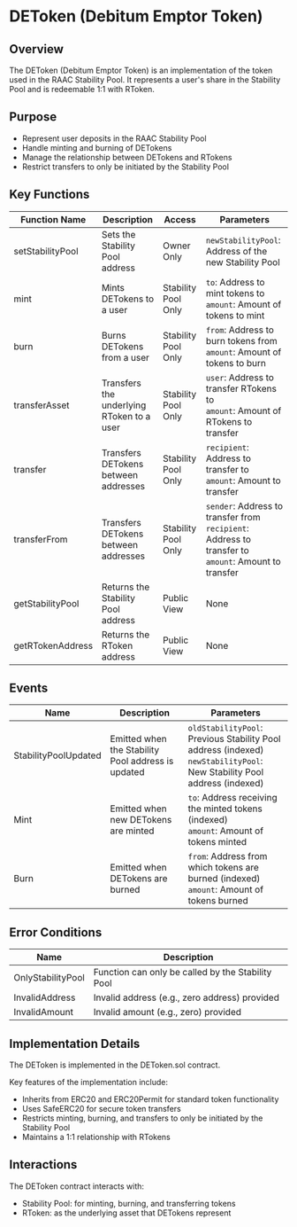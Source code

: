 
# DEToken (Debitum Emptor Token)

## Overview

The DEToken (Debitum Emptor Token) is an implementation of the token used in the RAAC Stability Pool. It represents a user's share in the Stability Pool and is redeemable 1:1 with RToken.

## Purpose

- Represent user deposits in the RAAC Stability Pool
- Handle minting and burning of DETokens
- Manage the relationship between DETokens and RTokens
- Restrict transfers to only be initiated by the Stability Pool

## Key Functions

| Function Name | Description | Access | Parameters |
|---------------|-------------|--------|------------|
| setStabilityPool | Sets the Stability Pool address | Owner Only | `newStabilityPool`: Address of the new Stability Pool |
| mint | Mints DETokens to a user | Stability Pool Only | `to`: Address to mint tokens to<br>`amount`: Amount of tokens to mint |
| burn | Burns DETokens from a user | Stability Pool Only | `from`: Address to burn tokens from<br>`amount`: Amount of tokens to burn |
| transferAsset | Transfers the underlying RToken to a user | Stability Pool Only | `user`: Address to transfer RTokens to<br>`amount`: Amount of RTokens to transfer |
| transfer | Transfers DETokens between addresses | Stability Pool Only | `recipient`: Address to transfer to<br>`amount`: Amount to transfer |
| transferFrom | Transfers DETokens between addresses | Stability Pool Only | `sender`: Address to transfer from<br>`recipient`: Address to transfer to<br>`amount`: Amount to transfer |
| getStabilityPool | Returns the Stability Pool address | Public View | None |
| getRTokenAddress | Returns the RToken address | Public View | None |

## Events

| Name | Description | Parameters |
|------|-------------|------------|
| StabilityPoolUpdated | Emitted when the Stability Pool address is updated | `oldStabilityPool`: Previous Stability Pool address (indexed)<br>`newStabilityPool`: New Stability Pool address (indexed) |
| Mint | Emitted when new DETokens are minted | `to`: Address receiving the minted tokens (indexed)<br>`amount`: Amount of tokens minted |
| Burn | Emitted when DETokens are burned | `from`: Address from which tokens are burned (indexed)<br>`amount`: Amount of tokens burned |

## Error Conditions

| Name | Description |
|------|-------------|
| OnlyStabilityPool | Function can only be called by the Stability Pool |
| InvalidAddress | Invalid address (e.g., zero address) provided |
| InvalidAmount | Invalid amount (e.g., zero) provided |

## Implementation Details

The DEToken is implemented in the DEToken.sol contract.

Key features of the implementation include:

- Inherits from ERC20 and ERC20Permit for standard token functionality
- Uses SafeERC20 for secure token transfers
- Restricts minting, burning, and transfers to only be initiated by the Stability Pool
- Maintains a 1:1 relationship with RTokens

## Interactions

The DEToken contract interacts with:

- Stability Pool: for minting, burning, and transferring tokens
- RToken: as the underlying asset that DETokens represent
